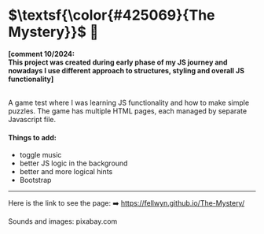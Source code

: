 # $\textsf{\color{#425069}{The Mystery}}$ 🔎 

**[comment 10/2024: <br>
This project was created during early phase of my JS journey and
nowadays I use different approach to structures, styling and overall JS functionality]** <br><br>

A game test where I was learning JS functionality and how to make simple puzzles. 
The game has multiple HTML pages, each managed by separate Javascript file. 




#### Things to add:

- toggle music
- better JS logic in the background
- better and more logical hints
- Bootstrap

---------------------------------
Here is the link to see the page:
➡️ https://fellwyn.github.io/The-Mystery/ 


Sounds and images: pixabay.com
